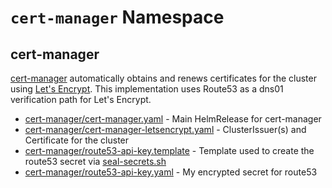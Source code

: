 # `cert-manager` Namespace

## cert-manager

[cert-manager](https://github.com/jetstack/cert-manager) automatically obtains and renews certificates for the cluster using [Let's Encrypt](https://letsencrypt.org/). This implementation uses Route53 as a dns01 verification path for Let's Encrypt.

* [cert-manager/cert-manager.yaml](cert-manager/cert-manager.yaml) - Main HelmRelease for cert-manager
* [cert-manager/cert-manager-letsencrypt.yaml](cert-manager/cert-manager-letsencrypt.yaml) - ClusterIssuer(s) and Certificate for the cluster
* [cert-manager/route53-api-key.template](cert-manager/route53-api-key.template) - Template used to create the route53 secret via [seal-secrets.sh](/setup/seal-secrets.sh)
* [cert-manager/route53-api-key.yaml](cert-manager/route53-api-key.yaml) - My encrypted secret for route53
